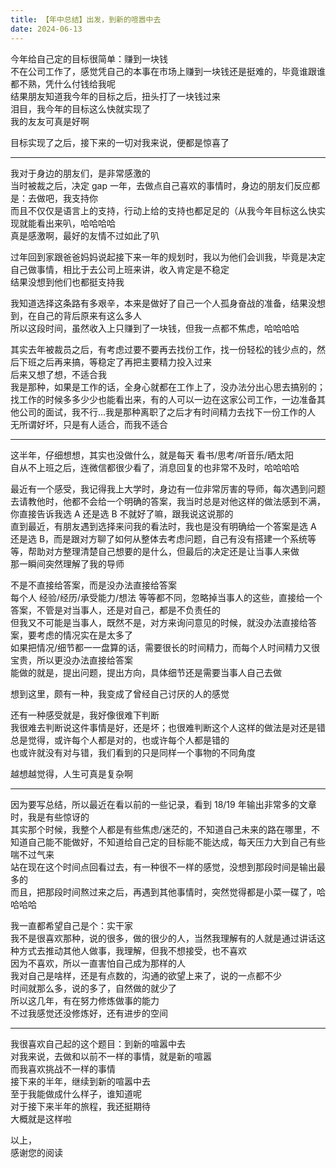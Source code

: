 ```yaml
---
title: 【年中总结】出发，到新的喧嚣中去
date: 2024-06-13
---
```


今年给自己定的目标很简单：赚到一块钱   
不在公司工作了，感觉凭自己的本事在市场上赚到一块钱还是挺难的，毕竟谁跟谁都不熟，凭什么付钱给我呢   
结果朋友知道我今年的目标之后，扭头打了一块钱过来   
泪目，我今年的目标这么快就实现了   
我的友友可真是好啊   

目标实现了之后，接下来的一切对我来说，便都是惊喜了

--- 

我对于身边的朋友们，是非常感激的   
当时被裁之后，决定 gap 一年，去做点自己喜欢的事情时，身边的朋友们反应都是：去做吧，我支持你   
而且不仅仅是语言上的支持，行动上给的支持也都足足的（从我今年目标这么快实现就能看出来叭，哈哈哈哈   
真是感激啊，最好的友情不过如此了叭

过年回到家跟爸爸妈妈说起接下来一年的规划时，我以为他们会训我，毕竟是决定自己做事情，相比于去公司上班来讲，收入肯定是不稳定   
结果没想到他们也都挺支持我

我知道选择这条路有多艰辛，本来是做好了自己一个人孤身奋战的准备，结果没想到，在自己的背后原来有这么多人   
所以这段时间，虽然收入上只赚到了一块钱，但我一点都不焦虑，哈哈哈哈

其实去年被裁员之后，有考虑过要不要再去找份工作，找一份轻松的钱少点的，然后下班之后再来搞，等稳定了再把主要精力投入过来   
后来又想了想，不适合我   
我是那种，如果是工作的话，全身心就都在工作上了，没办法分出心思去搞别的；找工作的时候多多少少也能看出来，有的人可以一边在这家公司工作，一边准备其他公司的面试，我不行...我是那种离职了之后才有时间精力去找下一份工作的人   
无所谓好坏，只是有人适合，而我不适合

---

这半年，仔细想想，其实也没做什么，就是每天 看书/思考/听音乐/晒太阳   
自从不上班之后，连微信都很少看了，消息回复的也非常不及时，哈哈哈哈

最近有一个感受，我记得我上大学时，身边有一位非常厉害的导师，每次遇到问题去请教他时，他都不会给一个明确的答案，我当时总是对他这样的做法感到不满，你直接告诉我选 A 还是选 B 不就好了嘛，跟我说这说那的   
直到最近，有朋友遇到选择来问我的看法时，我也是没有明确给一个答案是选 A 还是选 B，而是跟对方聊了如何从整体去考虑问题，自己有没有搭建一个系统等等，帮助对方整理清楚自己想要的是什么，但最后的决定还是让当事人来做   
那一瞬间突然理解了我的导师

不是不直接给答案，而是没办法直接给答案   
每个人 经验/经历/承受能力/想法 等等都不同，忽略掉当事人的这些，直接给一个答案，不管是对当事人，还是对自己，都是不负责任的   
但我又不可能是当事人，既然不是，对方来询问意见的时候，就没办法直接给答案，要考虑的情况实在是太多了   
如果把情况/细节都一一盘算的话，需要很长的时间精力，而每个人时间精力又很宝贵，所以更没办法直接给答案   
能做的就是，提出问题，提出方向，具体细节还是需要当事人自己去做

想到这里，颇有一种，我变成了曾经自己讨厌的人的感觉

还有一种感受就是，我好像很难下判断   
我很难去判断说这件事情是好，还是坏；也很难判断这个人这样的做法是对还是错   
总是觉得，或许每个人都是对的，也或许每个人都是错的   
也或许就没有对与错，我们看到的只是同样一个事物的不同角度

越想越觉得，人生可真是复杂啊

---

因为要写总结，所以最近在看以前的一些记录，看到 18/19 年输出非常多的文章时，我是有些惊讶的   
其实那个时候，我整个人都是有些焦虑/迷茫的，不知道自己未来的路在哪里，不知道自己能不能做好，不知道给自己定的目标能不能达成，每天压力大到自己有些喘不过气来   
站在现在这个时间点回看过去，有一种很不一样的感觉，没想到那段时间是输出最多的   
而且，把那段时间熬过来之后，再遇到其他事情时，突然觉得都是小菜一碟了，哈哈哈哈

我一直都希望自己是个：实干家   
我不是很喜欢那种，说的很多，做的很少的人，当然我理解有的人就是通过讲话这种方式去推动其他人做事，我理解，但我不想接受，也不喜欢   
因为不喜欢，所以一直害怕自己成为那样的人   
我对自己是啥样，还是有点数的，沟通的欲望上来了，说的一点都不少   
时间就那么多，说的多了，自然做的就少了   
所以这几年，有在努力修炼做事的能力   
不过我感觉还没修炼好，还有进步的空间

---

我很喜欢自己起的这个题目：到新的喧嚣中去   
对我来说，去做和以前不一样的事情，就是新的喧嚣   
而我喜欢挑战不一样的事情   
接下来的半年，继续到新的喧嚣中去   
至于我能做成什么样子，谁知道呢   
对于接下来半年的旅程，我还挺期待   
大概就是这样啦

以上，   
感谢您的阅读